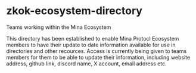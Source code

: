 # zkok-ecosystem-directory
Teams working within the Mina Ecosystem 

This directory has been established to enable Mina Protocl Ecosystem members to have their update to date information available for use in directories and other recources. 
Access is currently being given to teams members for them to be able to update their information, including website address, github link, discord name, X account, email address etc. 

